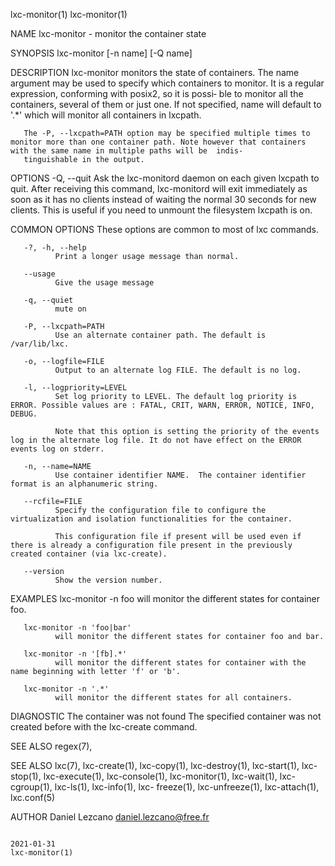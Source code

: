 lxc-monitor(1)                                                                                                                                                                   lxc-monitor(1)

NAME
       lxc-monitor - monitor the container state

SYNOPSIS
       lxc-monitor [-n name] [-Q name]

DESCRIPTION
       lxc-monitor  monitors the state of containers. The name argument may be used to specify which containers to monitor. It is a regular expression, conforming with posix2, so it is possi‐
       ble to monitor all the containers, several of them or just one. If not specified, name will default to '.*' which will monitor all containers in lxcpath.

       The -P, --lxcpath=PATH option may be specified multiple times to monitor more than one container path. Note however that containers with the same name in multiple paths will be  indis‐
       tinguishable in the output.

OPTIONS
       -Q, --quit
              Ask  the  lxc-monitord daemon on each given lxcpath to quit. After receiving this command, lxc-monitord will exit immediately as soon as it has no clients instead of waiting the
              normal 30 seconds for new clients. This is useful if you need to unmount the filesystem lxcpath is on.

COMMON OPTIONS
       These options are common to most of lxc commands.

       -?, -h, --help
              Print a longer usage message than normal.

       --usage
              Give the usage message

       -q, --quiet
              mute on

       -P, --lxcpath=PATH
              Use an alternate container path. The default is /var/lib/lxc.

       -o, --logfile=FILE
              Output to an alternate log FILE. The default is no log.

       -l, --logpriority=LEVEL
              Set log priority to LEVEL. The default log priority is ERROR. Possible values are : FATAL, CRIT, WARN, ERROR, NOTICE, INFO, DEBUG.

              Note that this option is setting the priority of the events log in the alternate log file. It do not have effect on the ERROR events log on stderr.

       -n, --name=NAME
              Use container identifier NAME.  The container identifier format is an alphanumeric string.

       --rcfile=FILE
              Specify the configuration file to configure the virtualization and isolation functionalities for the container.

              This configuration file if present will be used even if there is already a configuration file present in the previously created container (via lxc-create).

       --version
              Show the version number.

EXAMPLES
       lxc-monitor -n foo
              will monitor the different states for container foo.

       lxc-monitor -n 'foo|bar'
              will monitor the different states for container foo and bar.

       lxc-monitor -n '[fb].*'
              will monitor the different states for container with the name beginning with letter 'f' or 'b'.

       lxc-monitor -n '.*'
              will monitor the different states for all containers.

DIAGNOSTIC
       The container was not found
              The specified container was not created before with the lxc-create command.

SEE ALSO
       regex(7),

SEE ALSO
       lxc(7), lxc-create(1), lxc-copy(1), lxc-destroy(1), lxc-start(1), lxc-stop(1), lxc-execute(1), lxc-console(1), lxc-monitor(1), lxc-wait(1), lxc-cgroup(1), lxc-ls(1), lxc-info(1),  lxc-
       freeze(1), lxc-unfreeze(1), lxc-attach(1), lxc.conf(5)

AUTHOR
       Daniel Lezcano <daniel.lezcano@free.fr>

                                                                                           2021-01-31                                                                            lxc-monitor(1)
